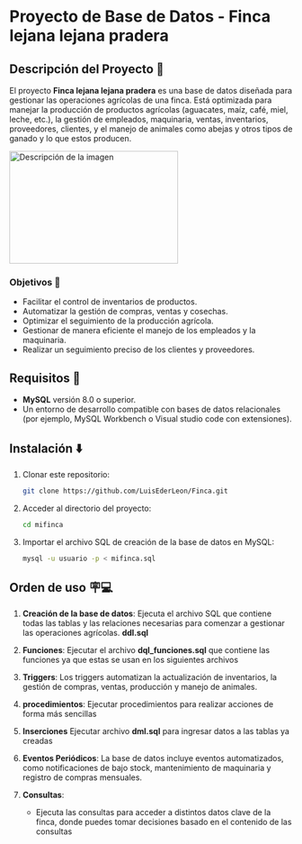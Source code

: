 # Proyecto de Base de Datos - Finca lejana lejana pradera

## Descripción del Proyecto 🎃

El proyecto **Finca lejana lejana pradera** es una base de datos diseñada para gestionar las operaciones agrícolas de una finca. Está optimizada para manejar la producción de productos agrícolas (aguacates, maíz, café, miel, leche, etc.), la gestión de empleados, maquinaria, ventas, inventarios, proveedores, clientes, y el manejo de animales como abejas y otros tipos de ganado y lo que estos producen.

<img src="https://cdn.akamai.steamstatic.com/steam/apps/1657630/ss_5742b171daecef4062d51afe12abde32e886780b.1920x1080.jpg?t=1663866007" alt="Descripción de la imagen" width="300" height="200">

### Objetivos 🚀
- Facilitar el control de inventarios de productos.
- Automatizar la gestión de compras, ventas y cosechas.
- Optimizar el seguimiento de la producción agrícola.
- Gestionar de manera eficiente el manejo de los empleados y la maquinaria.
- Realizar un seguimiento preciso de los clientes y proveedores.


## Requisitos 📜

- **MySQL** versión 8.0 o superior.
- Un entorno de desarrollo compatible con bases de datos relacionales (por ejemplo, MySQL Workbench o Visual studio code con extensiones).

## Instalación ⬇️

1. Clonar este repositorio:
    ```bash
    git clone https://github.com/LuisEderLeon/Finca.git
    ```
2. Acceder al directorio del proyecto:
    ```bash
    cd mifinca
    ```
3. Importar el archivo SQL de creación de la base de datos en MySQL:
    ```bash
    mysql -u usuario -p < mifinca.sql
    ```

## Orden de uso 🪧💻

1. **Creación de la base de datos**:
   Ejecuta el archivo SQL que contiene todas las tablas y las relaciones necesarias para comenzar a gestionar las operaciones agrícolas. **ddl.sql**
   
2. **Funciones**:
   Ejecutar el archivo **dql_funciones.sql** que contiene las funciones ya que estas se usan en los siguientes archivos

3. **Triggers**: 
   Los triggers automatizan la actualización de inventarios, la gestión de compras, ventas, producción y manejo de animales.
   
4. **procedimientos**:
   Ejecutar procedimientos para realizar acciones de forma más sencillas

5. **Inserciones**
   Ejecutar archivo **dml.sql** para ingresar datos a las tablas ya creadas

6. **Eventos Periódicos**: 
   La base de datos incluye eventos automatizados, como notificaciones de bajo stock, mantenimiento de maquinaria y registro de compras mensuales.

7. **Consultas**:
   - Ejecuta las consultas para acceder a distintos datos clave de la finca, donde puedes tomar decisiones basado en el contenido de las consultas
